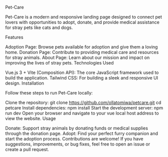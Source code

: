 Pet-Care

Pet-Care is a modern and responsive landing page designed to connect pet lovers with opportunities to adopt, donate, and provide medical assistance for stray pets like cats and dogs.

Features

Adoption Page: Browse pets available for adoption and give them a loving home. 
Donation Page: Contribute to providing medical care and resources for stray animals. 
About Page: Learn about our mission and impact on improving the lives of stray pets. Technologies Used

Vue.js 3 + Vite (Composition API): The core JavaScript framework used to build the application. Tailwind CSS: For building a sleek and responsive UI design. Installation

  Follow these steps to run Pet-Care locally:

Clone the repository: git clone https://github.com/ollatomiwa/petcare.git
cd petcare
Install dependencies: npm install
Start the development server: npm run dev
Open your browser and navigate to your vue local host address to view the website. Usage

Donate: Support stray animals by donating funds or medical supplies through the donation page. 
Adopt: Find your perfect furry companion and start the adoption process. 
Contributions are welcome! If you have suggestions, improvements, or bug fixes, feel free to open an issue or create a pull request.
